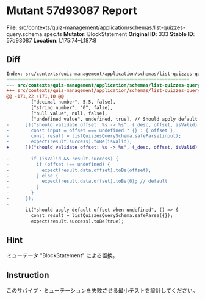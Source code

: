 # Mutant 57d93087 Report

**File**: src/contexts/quiz-management/application/schemas/list-quizzes-query.schema.spec.ts
**Mutator**: BlockStatement
**Original ID**: 333
**Stable ID**: 57d93087
**Location**: L175:74–L187:8

## Diff

```diff
Index: src/contexts/quiz-management/application/schemas/list-quizzes-query.schema.spec.ts
===================================================================
--- src/contexts/quiz-management/application/schemas/list-quizzes-query.schema.spec.ts	original
+++ src/contexts/quiz-management/application/schemas/list-quizzes-query.schema.spec.ts	mutated #333
@@ -171,22 +171,10 @@
         ["decimal number", 5.5, false],
         ["string number", "0", false],
         ["null value", null, false],
         ["undefined value", undefined, true], // Should apply default
-      ])("should validate offset: %s -> %s", (_desc, offset, isValid) => {
-        const input = offset === undefined ? {} : { offset };
-        const result = listQuizzesQuerySchema.safeParse(input);
-        expect(result.success).toBe(isValid);
+      ])("should validate offset: %s -> %s", (_desc, offset, isValid) => {});
 
-        if (isValid && result.success) {
-          if (offset !== undefined) {
-            expect(result.data.offset).toBe(offset);
-          } else {
-            expect(result.data.offset).toBe(0); // default
-          }
-        }
-      });
-
       it("should apply default offset when undefined", () => {
         const result = listQuizzesQuerySchema.safeParse({});
         expect(result.success).toBe(true);
```

## Hint

ミューテータ "BlockStatement" による置換。

## Instruction

このサバイブ・ミューテーションを失敗させる最小テストを設計してください。
